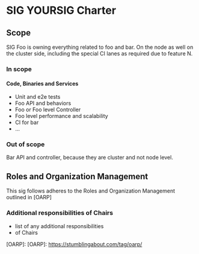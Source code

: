 # SIG YOURSIG Charter

## Scope

SIG Foo is owning everything related to foo and bar.
On the node as well on the cluster side, including the special
CI lanes as required due to feature N.

### In scope

#### Code, Binaries and Services

- Unit and e2e tests
- Foo API and behaviors
- Foo or Foo level Controller
- Foo level performance and scalability
- CI for bar
- …

### Out of scope

Bar API and controller, because they are cluster and not node level.

## Roles and Organization Management

This sig follows adheres to the Roles and Organization Management outlined in [OARP]

### Additional responsibilities of Chairs

- list of any additional responsibilities
- of Chairs

[OARP]: [OARP]: https://stumblingabout.com/tag/oarp/
